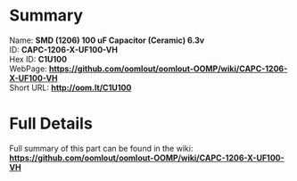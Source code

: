 
Summary
=================
  
Name: __SMD (1206) 100 uF Capacitor (Ceramic) 6.3v__    
ID: __CAPC-1206-X-UF100-VH__   
Hex ID: __C1U100__   
WebPage: __https://github.com/oomlout/oomlout-OOMP/wiki/CAPC-1206-X-UF100-VH__   
Short URL: __http://oom.lt/C1U100__   

Full Details
==========================
Full summary of this part can be found in the wiki:   
__https://github.com/oomlout/oomlout-OOMP/wiki/CAPC-1206-X-UF100-VH__    

